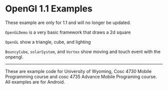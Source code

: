 OpenGl 1.1 Examples
===========
  These example are only for 1.1 and will no longer be updated.<BR>

`OpenGLDemo` is a very basic framework that draws a 2d square

`OpenGL`  show a triangle, cube, and lighting

`BouncyCube`, `solarSystem`, and `Vortex`  show moving and touch event with the onpengl.
  
---

These are example code for University of Wyoming, Cosc 4730 Mobile Programming course and cosc 4735 Advance Mobile Programing course. 
All examples are for Android.
